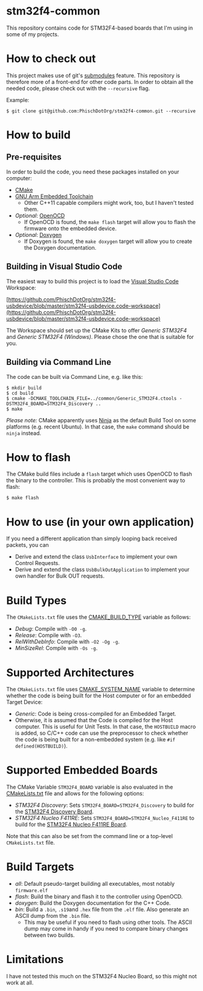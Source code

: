 # stm32f4-common
This repository contains code for STM32F4-based boards that I'm using in some of my projects.

# How to check out
This project makes use of git's [submodules](https://git-scm.com/book/en/v2/Git-Tools-Submodules) feature. This repository is therefore more of a front-end for other code parts. In order to obtain all the needed code, please check out with the `--recursive` flag.

Example:

```
$ git clone git@github.com:PhischDotOrg/stm32f4-common.git --recursive
```

# How to build

## Pre-requisites
In order to build the code, you need these packages installed on your computer:
- [CMake](https://cmake.org/download/)
- [GNU Arm Embedded Toolchain](https://developer.arm.com/tools-and-software/open-source-software/developer-tools/gnu-toolchain/gnu-rm)
  - Other C++11 capable compilers might work, too, but I haven't tested them.
- _Optional_: [OpenOCD](http://openocd.org/getting-openocd/)
  - If OpenOCD is found, the `make flash` target will allow you to flash the firmware onto the embedded device.
- _Optional_: [Doxygen](https://www.doxygen.nl/download.html)
  - If Doxygen is found, the `make doxygen` target will allow you to create the Doxygen documentation.

## Building in Visual Studio Code
The easiest way to build this project is to load the [Visual Studio Code](https://code.visualstudio.com) Workspace:

[https://github.com/PhischDotOrg/stm32f4-usbdevice/blob/master/stm32f4-usbdevice.code-workspace](https://github.com/PhischDotOrg/stm32f4-usbdevice/blob/master/stm32f4-usbdevice.code-workspace)

The Workspace should set up the CMake Kits to offer _Generic STM32F4_ and _Generic STM32F4 (Windows)_. Please chose the one that is suitable for you.

## Building via Command Line
The code can be built via Command Line, e.g. like this:

```
$ mkdir build
$ cd build
$ cmake -DCMAKE_TOOLCHAIN_FILE=../common/Generic_STM32F4.ctools -DSTM32F4_BOARD=STM32F4_Discovery ..
$ make
```

_Please note:_ CMake apparently uses [Ninja](https://ninja-build.org) as the default Build Tool on some platforms (e.g. recent Ubuntu). In that case, the `make` command should be `ninja` instead.

# How to flash
The CMake build files include a `flash` target which uses OpenOCD to flash the binary to the controller. This is probably the most convenient way to flash:

```
$ make flash
```
# How to use (in your own application)

If you need a different application than simply looping back received packets, you can
- Derive and extend the class `UsbInterface` to implement your own Control Requests.
- Derive and extend the class `UsbBulkOutApplication` to implement your own handler for Bulk OUT requests.

# Build Types
The `CMakeLists.txt` file uses the [CMAKE_BUILD_TYPE](https://cmake.org/cmake/help/latest/variable/CMAKE_BUILD_TYPE.html) variable as follows:
  - _Debug_: Compile with `-O0 -g`.
  - _Release_: Compile with `-O3`.
  - _RelWithDebInfo_: Compile with `-O2 -Og -g`.
  - _MinSizeRel_: Compile with `-Os -g`.

# Supported Architectures
The `CMakeLists.txt` file uses [CMAKE_SYSTEM_NAME](https://cmake.org/cmake/help/latest/variable/CMAKE_SYSTEM_NAME.html) variable
to determine whether the code is being built for the Host computer or for an embedded Target Device:
  - _Generic_: Code is being cross-compiled for an Embedded Target.
  - Otherwise, it is assumed that the Code is compiled for the Host computer. This is useful for Unit Tests. In that case,
    the `HOSTBUILD` macro is added, so C/C++ code can use the preprocessor to check whether the code is being built for
    a non-embedded system (e.g. like `#if defined(HOSTBUILD)`).

# Supported Embedded Boards
The CMake Variable `STM32F4_BOARD` variable is also evaluated in the [CMakeLists.txt](https://github.com/PhischDotOrg/stm32f4-common/blob/master/CMakeLists.txt) file and allows for the following options:
  - _STM32F4 Discovery_: Sets `STM32F4_BOARD=STM32F4_Discovery` to build for the [STM32F4 Discovery Board](https://www.st.com/en/evaluation-tools/stm32f4discovery.html).
  - _STM32F4 Nucleo F411RE_: Sets `STM32F4_BOARD=STM32F4_Nucleo_F411RE` to build for the [STM32F4 Nucleo F411RE Board](https://www.st.com/en/evaluation-tools/nucleo-f411re.html).

Note that this can also be set from the command line or a top-level `CMakeLists.txt` file.

# Build Targets
- _all_: Default pseudo-target building all executables, most notably `firmware.elf`
- _flash_: Build the binary and flash it to the controller using OpenOCD.
- _doxygen_: Build the Doxygen documentation for the C++ Code.
- _bin_: Build a `.bin`, `.s19`and `.hex` file from the `.elf` file. Also generate an ASCII dump from the `.bin` file.
  - This may be useful if you need to flash using other tools. The ASCII dump may come in handy if you need to compare binary changes between two builds.

# Limitations
I have not tested this much on the STM32F4 Nucleo Board, so this might not work at all.
